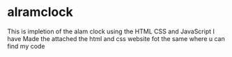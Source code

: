 # alramclock
This is impletion of the alam clock using the HTML CSS and JavaScript
I have Made the attached the html and css website fot the same where u can find my code 
